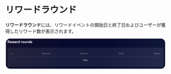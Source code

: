 # リワードラウンド

**リワードラウンド**には、リワードイベントの開始日と終了日およびユーザーが獲得したリワード数が表示されます。

![](<../../../.gitbook/assets/image (15).png>)
